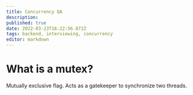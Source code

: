 ```yaml
---
title: Concurrency QA
description: 
published: true
date: 2022-03-23T16:22:56.872Z
tags: backend, interviewing, concurrency
editor: markdown
---
```


# What is a mutex?
Mutually exclusive flag. Acts as a gatekeeper to synchronize two threads. 
